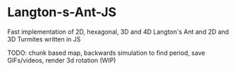 # Langton-s-Ant-JS
Fast implementation of 2D, hexagonal, 3D and 4D Langton's Ant and 2D and 3D Turmites written in JS

TODO: chunk based map, backwards simulation to find period, save GIFs/videos, render 3d rotation (WIP)